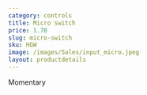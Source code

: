 ```yaml
---
category: controls
title: Micro switch
price: 1.70
slug: micro-switch
sku: HGW
image: /images/Sales/input_micro.jpeg
layout: productdetails
---
```


Momentary

